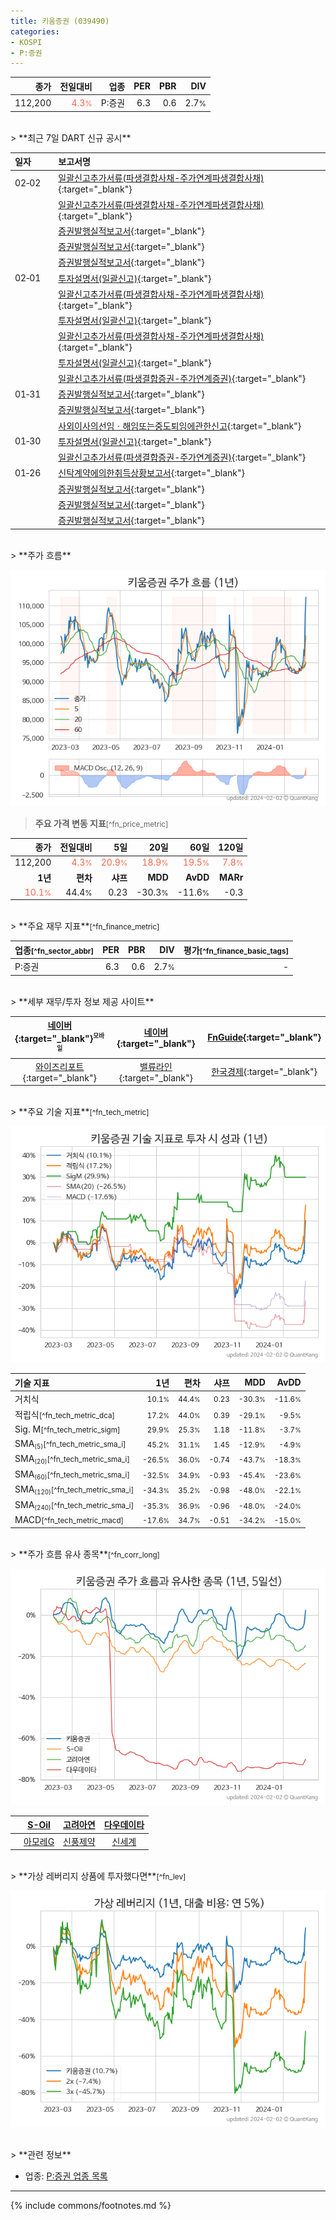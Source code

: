 ```yaml
---
title: 키움증권 (039490)
categories:
- KOSPI
- P:증권
---
```

| **종가** | **전일대비** | **업종** | **PER** | **PBR** | **DIV** |
| -------: | -----------: | -------: | ------: | ------: | ------: |
| 112,200 | <span style="color: tomato">4.3<small>%</small></span> | P:증권 | 6.3 | 0.6 | 2.7<small>%</small> |

<!-- more -->

<br>
> **최근 7일 DART 신규 공시**<a id="dart"></a>

| **일자** |      | **보고서명** |
| :------- | :--- | :----------- |
| 02&#x2011;02 | | [일괄신고추가서류(파생결합사채-주가연계파생결합사채)](https://dart.fss.or.kr/dsaf001/main.do?rcpNo=20240202000313){:target="_blank"} |
|  | | [일괄신고추가서류(파생결합사채-주가연계파생결합사채)](https://dart.fss.or.kr/dsaf001/main.do?rcpNo=20240202000190){:target="_blank"} |
|  | | [증권발행실적보고서](https://dart.fss.or.kr/dsaf001/main.do?rcpNo=20240202000103){:target="_blank"} |
|  | | [증권발행실적보고서](https://dart.fss.or.kr/dsaf001/main.do?rcpNo=20240202000093){:target="_blank"} |
|  | | [증권발행실적보고서](https://dart.fss.or.kr/dsaf001/main.do?rcpNo=20240202000084){:target="_blank"} |
| 02&#x2011;01 | | [투자설명서(일괄신고)](https://dart.fss.or.kr/dsaf001/main.do?rcpNo=20240201000591){:target="_blank"} |
|  | | [일괄신고추가서류(파생결합사채-주가연계파생결합사채)](https://dart.fss.or.kr/dsaf001/main.do?rcpNo=20240201000577){:target="_blank"} |
|  | | [투자설명서(일괄신고)](https://dart.fss.or.kr/dsaf001/main.do?rcpNo=20240201000509){:target="_blank"} |
|  | | [일괄신고추가서류(파생결합사채-주가연계파생결합사채)](https://dart.fss.or.kr/dsaf001/main.do?rcpNo=20240201000502){:target="_blank"} |
|  | | [투자설명서(일괄신고)](https://dart.fss.or.kr/dsaf001/main.do?rcpNo=20240201000500){:target="_blank"} |
|  | | [일괄신고추가서류(파생결합증권-주가연계증권)](https://dart.fss.or.kr/dsaf001/main.do?rcpNo=20240201000409){:target="_blank"} |
| 01&#x2011;31 | | [증권발행실적보고서](https://dart.fss.or.kr/dsaf001/main.do?rcpNo=20240131000348){:target="_blank"} |
|  | | [증권발행실적보고서](https://dart.fss.or.kr/dsaf001/main.do?rcpNo=20240131000344){:target="_blank"} |
|  | | [사외이사의선임ㆍ해임또는중도퇴임에관한신고](https://dart.fss.or.kr/dsaf001/main.do?rcpNo=20240131000338){:target="_blank"} |
| 01&#x2011;30 | | [투자설명서(일괄신고)](https://dart.fss.or.kr/dsaf001/main.do?rcpNo=20240130000276){:target="_blank"} |
|  | | [일괄신고추가서류(파생결합증권-주가연계증권)](https://dart.fss.or.kr/dsaf001/main.do?rcpNo=20240130000260){:target="_blank"} |
| 01&#x2011;26 | | [신탁계약에의한취득상황보고서](https://dart.fss.or.kr/dsaf001/main.do?rcpNo=20240126000458){:target="_blank"} |
|  | | [증권발행실적보고서](https://dart.fss.or.kr/dsaf001/main.do?rcpNo=20240126000167){:target="_blank"} |
|  | | [증권발행실적보고서](https://dart.fss.or.kr/dsaf001/main.do?rcpNo=20240126000075){:target="_blank"} |
|  | | [증권발행실적보고서](https://dart.fss.or.kr/dsaf001/main.do?rcpNo=20240126000070){:target="_blank"} |

<br>
> **주가 흐름**<a id="price"></a>

![039490](/stock/images/039490.png)

> **주요 가격 변동 지표**<small>[^fn_price_metric]</small>

| **종가** | **전일대비** | **5일** | **20일** | **60일** | **120일** |
| -------: | -----------: | ------: | -------: | -------: | --------: |
| 112,200 | <span style="color: tomato">4.3<small>%</small></span> | <span style="color: tomato">20.9<small>%</small></span> | <span style="color: tomato">18.9<small>%</small></span> | <span style="color: tomato">19.5<small>%</small></span> | <span style="color: tomato">7.8<small>%</small></span> |
| **1년** | **편차** | **샤프** | **MDD** | **AvDD** | **MARr** |
| <span style="color: tomato">10.1<small>%</small></span> | 44.4<small>%</small> | 0.23 | -30.3<small>%</small> | -11.6<small>%</small> | -0.3 |

<br>
> **주요 재무 지표**<small>[^fn_finance_metric]</small>

| **업종**<small>[^fn_sector_abbr]</small> | **PER** | **PBR** | **DIV** | **평가**<small>[^fn_finance_basic_tags]</small> |
| :--------------------------------------- | ------: | ------: | ------: | ----------------------------------------------: |
| P:증권 | 6.3 | 0.6 | 2.7<small>%</small> | - |

<br>
> **세부 재무/투자 정보 제공 사이트**

| [네이버](https://m.stock.naver.com/domestic/stock/039490/finance/summary){:target="_blank"}<sup><small>모바일</small></sup> | [네이버](https://finance.naver.com/item/coinfo.naver?code=039490){:target="_blank"} | [FnGuide](https://comp.fnguide.com/SVO2/ASP/SVD_Invest.asp?gicode=A039490&MenuYn=Y){:target="_blank"} |
| :---: | :---: | :---: |
| [와이즈리포트](https://comp.wisereport.co.kr/company/c1040001.aspx?cmp_cd=039490){:target="_blank"} | [밸류라인](https://www.valueline.co.kr/finance/summary/039490){:target="_blank"} | [한국경제](https://markets.hankyung.com/stock/039490/financial-summary){:target="_blank"} |

<br>
> **주요 기술 지표**<small>[^fn_tech_metric]</small>


![039490](/stock/images/039490_tech.png)

| **기술 지표** | **1년** | **편차** | **샤프** | **MDD** | **AvDD** |
| :------------ | ------: | -----------: | -------: | ------: | -------: |
| 거치식 | <small>10.1<small>%</small></small> | <small>44.4<small>%</small></small> | <small>0.23</small> | <small>-30.3<small>%</small></small> | <small>-11.6<small>%</small></small> |
| 적립식<small>[^fn_tech_metric_dca]</small> | <small>17.2<small>%</small></small> | <small>44.0<small>%</small></small> | <small>0.39</small> | <small>-29.1<small>%</small></small> | <small>-9.5<small>%</small></small> |
| Sig. M<small>[^fn_tech_metric_sigm]</small> | <small>29.9<small>%</small></small> | <small>25.3<small>%</small></small> | <small>1.18</small> | <small>-11.8<small>%</small></small> | <small>-3.7<small>%</small></small> |
| SMA<small><sub>(5)</sub></small><small>[^fn_tech_metric_sma_i]</small> | <small>45.2<small>%</small></small> | <small>31.1<small>%</small></small> | <small>1.45</small> | <small>-12.9<small>%</small></small> | <small>-4.9<small>%</small></small> |
| SMA<small><sub>(20)</sub></small><small>[^fn_tech_metric_sma_i]</small> | <small>-26.5<small>%</small></small> | <small>36.0<small>%</small></small> | <small>-0.74</small> | <small>-43.7<small>%</small></small> | <small>-18.3<small>%</small></small> |
| SMA<small><sub>(60)</sub></small><small>[^fn_tech_metric_sma_i]</small> | <small>-32.5<small>%</small></small> | <small>34.9<small>%</small></small> | <small>-0.93</small> | <small>-45.4<small>%</small></small> | <small>-23.6<small>%</small></small> |
| SMA<small><sub>(120)</sub></small><small>[^fn_tech_metric_sma_i]</small> | <small>-34.3<small>%</small></small> | <small>35.2<small>%</small></small> | <small>-0.98</small> | <small>-48.0<small>%</small></small> | <small>-22.1<small>%</small></small> |
| SMA<small><sub>(240)</sub></small><small>[^fn_tech_metric_sma_i]</small> | <small>-35.3<small>%</small></small> | <small>36.9<small>%</small></small> | <small>-0.96</small> | <small>-48.0<small>%</small></small> | <small>-24.0<small>%</small></small> |
| MACD<small>[^fn_tech_metric_macd]</small> | <small>-17.6<small>%</small></small> | <small>34.7<small>%</small></small> | <small>-0.51</small> | <small>-34.2<small>%</small></small> | <small>-15.0<small>%</small></small> |

<br>
> **주가 흐름 유사 종목**<a id="corr"></a><small>[^fn_corr_long]</small>

![039490](/stock/images/039490_corr.png)

|       | [S-Oil](/010950/) | [고려아연](/010130/) | [다우데이타](/032190/) |
| :---: | :------------------------------------: | :------------------------------------: | :------------------------------------: |
|       | [아모레G](/002790/) | [신풍제약](/019170/) | [신세계](/004170/) |

<br>
> **가상 레버리지 상품에 투자했다면**<a id="2x"></a><small>[^fn_lev]</small>

![039490](/stock/images/039490_2x.png)

<br>
> **관련 정보**

- 업종: [P:증권 업종 목록](/stats/sector/kospi_업종_증권_종목/)

---
{% include commons/footnotes.md %}